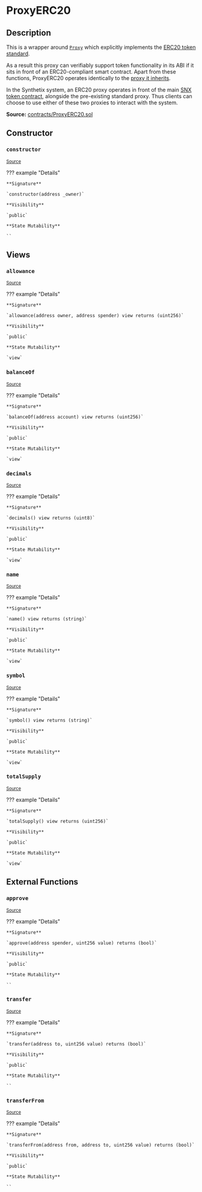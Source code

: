 # ProxyERC20

## Description

This is a wrapper around [`Proxy`](Proxy.md) which explicitly implements the [ERC20 token standard](https://docs.openzeppelin.com/contracts/2.x/api/token/erc20#ERC20Detailed).

As a result this proxy can verifiably support token functionality in its ABI if it sits in front of an ERC20-compliant smart contract. Apart from these functions, ProxyERC20 operates identically to the [proxy it inherits](Proxy.md).

In the Synthetix system, an ERC20 proxy operates in front of the main [SNX token contract](Synthetix.md), alongside the pre-existing standard proxy. Thus clients can choose to use either of these two proxies to interact with the system.

**Source:** [contracts/ProxyERC20.sol](https://github.com/Synthetixio/synthetix/tree/v2.54.0-alpha/contracts/ProxyERC20.sol)

## Constructor

### `constructor`

<sub>[Source](https://github.com/Synthetixio/synthetix/tree/v2.54.0-alpha/contracts/ProxyERC20.sol#L9)</sub>

??? example "Details"

    **Signature**

    `constructor(address _owner)`

    **Visibility**

    `public`

    **State Mutability**

    ``

## Views

### `allowance`

<sub>[Source](https://github.com/Synthetixio/synthetix/tree/v2.54.0-alpha/contracts/ProxyERC20.sol#L54)</sub>

??? example "Details"

    **Signature**

    `allowance(address owner, address spender) view returns (uint256)`

    **Visibility**

    `public`

    **State Mutability**

    `view`

### `balanceOf`

<sub>[Source](https://github.com/Synthetixio/synthetix/tree/v2.54.0-alpha/contracts/ProxyERC20.sol#L43)</sub>

??? example "Details"

    **Signature**

    `balanceOf(address account) view returns (uint256)`

    **Visibility**

    `public`

    **State Mutability**

    `view`

### `decimals`

<sub>[Source](https://github.com/Synthetixio/synthetix/tree/v2.54.0-alpha/contracts/ProxyERC20.sol#L23)</sub>

??? example "Details"

    **Signature**

    `decimals() view returns (uint8)`

    **Visibility**

    `public`

    **State Mutability**

    `view`

### `name`

<sub>[Source](https://github.com/Synthetixio/synthetix/tree/v2.54.0-alpha/contracts/ProxyERC20.sol#L13)</sub>

??? example "Details"

    **Signature**

    `name() view returns (string)`

    **Visibility**

    `public`

    **State Mutability**

    `view`

### `symbol`

<sub>[Source](https://github.com/Synthetixio/synthetix/tree/v2.54.0-alpha/contracts/ProxyERC20.sol#L18)</sub>

??? example "Details"

    **Signature**

    `symbol() view returns (string)`

    **Visibility**

    `public`

    **State Mutability**

    `view`

### `totalSupply`

<sub>[Source](https://github.com/Synthetixio/synthetix/tree/v2.54.0-alpha/contracts/ProxyERC20.sol#L33)</sub>

??? example "Details"

    **Signature**

    `totalSupply() view returns (uint256)`

    **Visibility**

    `public`

    **State Mutability**

    `view`

## External Functions

### `approve`

<sub>[Source](https://github.com/Synthetixio/synthetix/tree/v2.54.0-alpha/contracts/ProxyERC20.sol#L84)</sub>

??? example "Details"

    **Signature**

    `approve(address spender, uint256 value) returns (bool)`

    **Visibility**

    `public`

    **State Mutability**

    ``

### `transfer`

<sub>[Source](https://github.com/Synthetixio/synthetix/tree/v2.54.0-alpha/contracts/ProxyERC20.sol#L64)</sub>

??? example "Details"

    **Signature**

    `transfer(address to, uint256 value) returns (bool)`

    **Visibility**

    `public`

    **State Mutability**

    ``

### `transferFrom`

<sub>[Source](https://github.com/Synthetixio/synthetix/tree/v2.54.0-alpha/contracts/ProxyERC20.sol#L101)</sub>

??? example "Details"

    **Signature**

    `transferFrom(address from, address to, uint256 value) returns (bool)`

    **Visibility**

    `public`

    **State Mutability**

    ``
